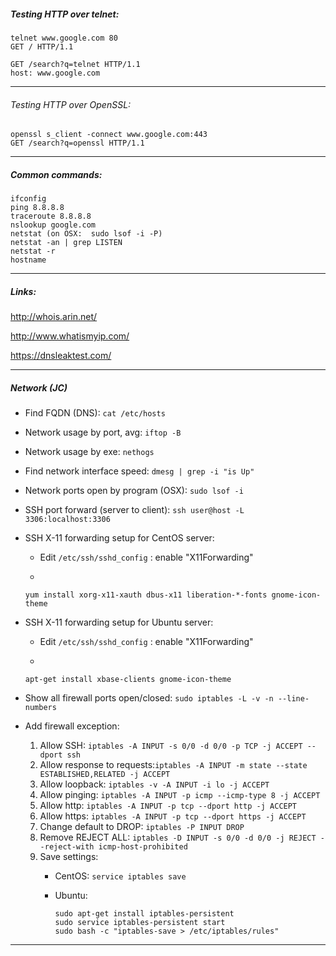 
##### Testing HTTP over telnet:

```
telnet www.google.com 80
GET / HTTP/1.1

GET /search?q=telnet HTTP/1.1
host: www.google.com
```

---

###### Testing HTTP over OpenSSL:

```
openssl s_client -connect www.google.com:443
GET /search?q=openssl HTTP/1.1
```

---

##### Common commands:

```
ifconfig
ping 8.8.8.8
traceroute 8.8.8.8
nslookup google.com
netstat (on OSX:  sudo lsof -i -P)
netstat -an | grep LISTEN
netstat -r
hostname
```

---

##### Links:

http://whois.arin.net/

http://www.whatismyip.com/

https://dnsleaktest.com/

---

##### Network (JC)

- Find FQDN (DNS): `cat /etc/hosts`

- Network usage by port, avg:	 `iftop -B`

- Network usage by exe: `nethogs`

- Find network interface speed: `dmesg | grep -i "is Up"`

- Network ports open by program (OSX): `sudo lsof -i`

- SSH port forward (server to client): `ssh user@host -L 3306:localhost:3306`

- SSH X-11 forwarding setup for CentOS server: 

	- Edit `/etc/ssh/sshd_config` : enable "X11Forwarding"
	
	- 
	```
	yum install xorg-x11-xauth dbus-x11 liberation-*-fonts gnome-icon-theme
	```

- SSH X-11 forwarding setup for Ubuntu server:

	- Edit `/etc/ssh/sshd_config` : enable "X11Forwarding"
	
	- 
	```
	apt-get install xbase-clients gnome-icon-theme
	```

- Show all firewall ports open/closed:	`sudo iptables -L -v -n --line-numbers`

- Add firewall exception:

	1. Allow SSH: `iptables -A INPUT -s 0/0 -d 0/0 -p TCP -j ACCEPT --dport ssh`
	2. Allow response to requests:`iptables -A INPUT -m state --state ESTABLISHED,RELATED -j ACCEPT`
	3. Allow loopback: `iptables -v -A INPUT -i lo -j ACCEPT`
	4. Allow pinging: `iptables -A INPUT -p icmp --icmp-type 8 -j ACCEPT`
	5. Allow http: `iptables -A INPUT -p tcp --dport http -j ACCEPT`
	6. Allow https: `iptables -A INPUT -p tcp --dport https -j ACCEPT`
	7. Change default to DROP: `iptables -P INPUT DROP`
	8. Remove REJECT ALL: `iptables -D INPUT -s 0/0 -d 0/0 -j REJECT --reject-with icmp-host-prohibited`
	9. Save settings:
		- CentOS: `service iptables save`
		- Ubuntu: 
		
			```
			sudo apt-get install iptables-persistent
			sudo service iptables-persistent start
			sudo bash -c "iptables-save > /etc/iptables/rules"
			```

---
